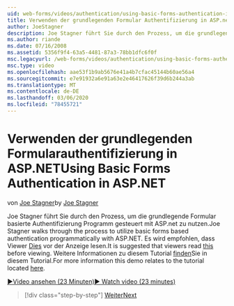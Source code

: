 ```yaml
---
uid: web-forms/videos/authentication/using-basic-forms-authentication-in-aspnet
title: Verwenden der grundlegenden Formular Authentifizierung in ASP.net | Microsoft-Dokumentation
author: JoeStagner
description: Joe Stagner führt Sie durch den Prozess, um die grundlegende Formular basierte Authentifizierung Programm gesteuert mit ASP.net zu nutzen. Es wird empfohlen, dass Viewer diese Berechtigung Lesen...
ms.author: riande
ms.date: 07/16/2008
ms.assetid: 5356f9f4-63a5-4481-87a3-78bb1dfc6f0f
msc.legacyurl: /web-forms/videos/authentication/using-basic-forms-authentication-in-aspnet
msc.type: video
ms.openlocfilehash: aae53f1b9ab5676e41a4b7cfac45144b60ae56a4
ms.sourcegitcommit: e7e91932a6e91a63e2e46417626f39d6b244a3ab
ms.translationtype: MT
ms.contentlocale: de-DE
ms.lasthandoff: 03/06/2020
ms.locfileid: "78455721"
---
```

# <a name="using-basic-forms-authentication-in-aspnet"></a><span data-ttu-id="c3989-104">Verwenden der grundlegenden Formularauthentifizierung in ASP.NET</span><span class="sxs-lookup"><span data-stu-id="c3989-104">Using Basic Forms Authentication in ASP.NET</span></span>

<span data-ttu-id="c3989-105">von [Joe Stagner](https://github.com/JoeStagner)</span><span class="sxs-lookup"><span data-stu-id="c3989-105">by [Joe Stagner](https://github.com/JoeStagner)</span></span>

<span data-ttu-id="c3989-106">Joe Stagner führt Sie durch den Prozess, um die grundlegende Formular basierte Authentifizierung Programm gesteuert mit ASP.net zu nutzen.</span><span class="sxs-lookup"><span data-stu-id="c3989-106">Joe Stagner walks through the process to utilize basic forms based authentication programmatically with ASP.NET.</span></span> <span data-ttu-id="c3989-107">Es wird empfohlen, dass Viewer [Dies](../../overview/older-versions-security/introduction/security-basics-and-asp-net-support-vb.md) vor der Anzeige lesen.</span><span class="sxs-lookup"><span data-stu-id="c3989-107">It is suggested that viewers read [this](../../overview/older-versions-security/introduction/security-basics-and-asp-net-support-vb.md) before viewing.</span></span> <span data-ttu-id="c3989-108">Weitere Informationen zu diesem Tutorial [finden](../../overview/older-versions-security/introduction/an-overview-of-forms-authentication-vb.md)Sie in diesem Tutorial.</span><span class="sxs-lookup"><span data-stu-id="c3989-108">For more information this demo relates to the tutorial located [here](../../overview/older-versions-security/introduction/an-overview-of-forms-authentication-vb.md).</span></span>

[<span data-ttu-id="c3989-109">&#9654;Video ansehen (23 Minuten)</span><span class="sxs-lookup"><span data-stu-id="c3989-109">&#9654; Watch video (23 minutes)</span></span>](https://channel9.msdn.com/Blogs/ASP-NET-Site-Videos/using-basic-forms-authentication-in-aspnet)

> [!div class="step-by-step"]
> [<span data-ttu-id="c3989-110">Weiter</span><span class="sxs-lookup"><span data-stu-id="c3989-110">Next</span></span>](how-to-change-the-forms-authentication-properties.md)
